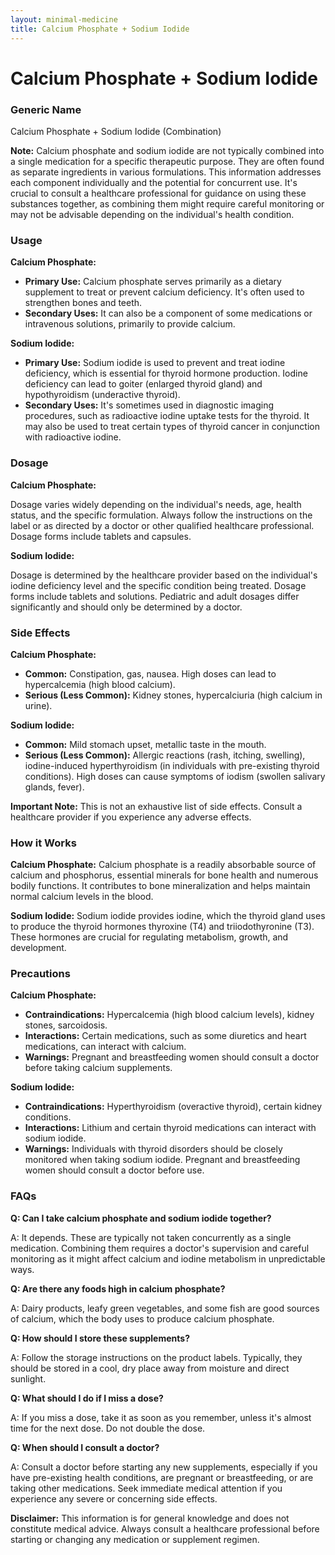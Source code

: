 ```yaml
---
layout: minimal-medicine
title: Calcium Phosphate + Sodium Iodide
---
```


# Calcium Phosphate + Sodium Iodide
### Generic Name
Calcium Phosphate + Sodium Iodide (Combination)

**Note:**  Calcium phosphate and sodium iodide are not typically combined into a single medication for a specific therapeutic purpose. They are often found as separate ingredients in various formulations.  This information addresses each component individually and the potential for concurrent use.  It's crucial to consult a healthcare professional for guidance on using these substances together, as combining them might require careful monitoring or may not be advisable depending on the individual's health condition.


### Usage

**Calcium Phosphate:**

* **Primary Use:** Calcium phosphate serves primarily as a dietary supplement to treat or prevent calcium deficiency. It's often used to strengthen bones and teeth.
* **Secondary Uses:** It can also be a component of some medications or intravenous solutions, primarily to provide calcium.


**Sodium Iodide:**

* **Primary Use:** Sodium iodide is used to prevent and treat iodine deficiency, which is essential for thyroid hormone production.  Iodine deficiency can lead to goiter (enlarged thyroid gland) and hypothyroidism (underactive thyroid).
* **Secondary Uses:**  It's sometimes used in diagnostic imaging procedures, such as radioactive iodine uptake tests for the thyroid.  It may also be used to treat certain types of thyroid cancer in conjunction with radioactive iodine.


### Dosage

**Calcium Phosphate:**

Dosage varies widely depending on the individual's needs, age, health status, and the specific formulation. Always follow the instructions on the label or as directed by a doctor or other qualified healthcare professional.  Dosage forms include tablets and capsules.

**Sodium Iodide:**

Dosage is determined by the healthcare provider based on the individual's iodine deficiency level and the specific condition being treated. Dosage forms include tablets and solutions.  Pediatric and adult dosages differ significantly and should only be determined by a doctor.


### Side Effects

**Calcium Phosphate:**

* **Common:** Constipation, gas, nausea.  High doses can lead to hypercalcemia (high blood calcium).
* **Serious (Less Common):** Kidney stones, hypercalciuria (high calcium in urine).


**Sodium Iodide:**

* **Common:**  Mild stomach upset, metallic taste in the mouth.
* **Serious (Less Common):**  Allergic reactions (rash, itching, swelling),  iodine-induced hyperthyroidism (in individuals with pre-existing thyroid conditions).   High doses can cause symptoms of iodism (swollen salivary glands, fever).


**Important Note:**  This is not an exhaustive list of side effects. Consult a healthcare provider if you experience any adverse effects.


### How it Works

**Calcium Phosphate:**  Calcium phosphate is a readily absorbable source of calcium and phosphorus, essential minerals for bone health and numerous bodily functions.  It contributes to bone mineralization and helps maintain normal calcium levels in the blood.

**Sodium Iodide:** Sodium iodide provides iodine, which the thyroid gland uses to produce the thyroid hormones thyroxine (T4) and triiodothyronine (T3).  These hormones are crucial for regulating metabolism, growth, and development.


### Precautions

**Calcium Phosphate:**

* **Contraindications:** Hypercalcemia (high blood calcium levels), kidney stones, sarcoidosis.
* **Interactions:**  Certain medications, such as some diuretics and heart medications, can interact with calcium.
* **Warnings:**  Pregnant and breastfeeding women should consult a doctor before taking calcium supplements.


**Sodium Iodide:**

* **Contraindications:** Hyperthyroidism (overactive thyroid), certain kidney conditions.
* **Interactions:**  Lithium and certain thyroid medications can interact with sodium iodide.
* **Warnings:**  Individuals with thyroid disorders should be closely monitored when taking sodium iodide.  Pregnant and breastfeeding women should consult a doctor before use.

### FAQs

**Q: Can I take calcium phosphate and sodium iodide together?**

A:  It depends.  These are typically not taken concurrently as a single medication.  Combining them requires a doctor's supervision and careful monitoring as it might affect calcium and iodine metabolism in unpredictable ways.

**Q: Are there any foods high in calcium phosphate?**

A: Dairy products, leafy green vegetables, and some fish are good sources of calcium, which the body uses to produce calcium phosphate.

**Q: How should I store these supplements?**

A: Follow the storage instructions on the product labels. Typically, they should be stored in a cool, dry place away from moisture and direct sunlight.

**Q: What should I do if I miss a dose?**

A: If you miss a dose, take it as soon as you remember, unless it's almost time for the next dose. Do not double the dose.

**Q: When should I consult a doctor?**

A: Consult a doctor before starting any new supplements, especially if you have pre-existing health conditions, are pregnant or breastfeeding, or are taking other medications.  Seek immediate medical attention if you experience any severe or concerning side effects.


**Disclaimer:** This information is for general knowledge and does not constitute medical advice. Always consult a healthcare professional before starting or changing any medication or supplement regimen.
